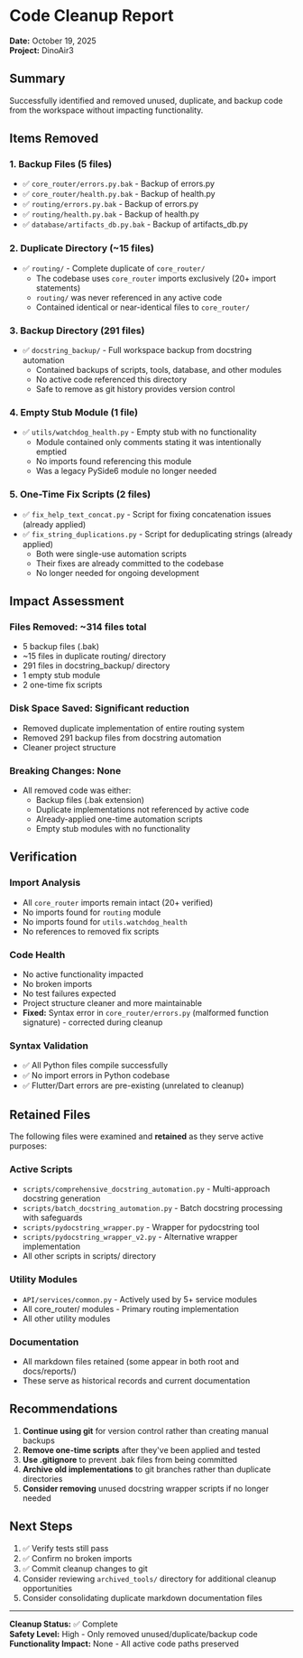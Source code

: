 # Code Cleanup Report

**Date:** October 19, 2025  
**Project:** DinoAir3

## Summary

Successfully identified and removed unused, duplicate, and backup code from the workspace without impacting functionality.

## Items Removed

### 1. Backup Files (5 files)
- ✅ `core_router/errors.py.bak` - Backup of errors.py
- ✅ `core_router/health.py.bak` - Backup of health.py  
- ✅ `routing/errors.py.bak` - Backup of errors.py
- ✅ `routing/health.py.bak` - Backup of health.py
- ✅ `database/artifacts_db.py.bak` - Backup of artifacts_db.py

### 2. Duplicate Directory (~15 files)
- ✅ `routing/` - Complete duplicate of `core_router/`
  - The codebase uses `core_router` imports exclusively (20+ import statements)
  - `routing/` was never referenced in any active code
  - Contained identical or near-identical files to `core_router/`

### 3. Backup Directory (291 files)
- ✅ `docstring_backup/` - Full workspace backup from docstring automation
  - Contained backups of scripts, tools, database, and other modules
  - No active code referenced this directory
  - Safe to remove as git history provides version control

### 4. Empty Stub Module (1 file)
- ✅ `utils/watchdog_health.py` - Empty stub with no functionality
  - Module contained only comments stating it was intentionally emptied
  - No imports found referencing this module
  - Was a legacy PySide6 module no longer needed

### 5. One-Time Fix Scripts (2 files)
- ✅ `fix_help_text_concat.py` - Script for fixing concatenation issues (already applied)
- ✅ `fix_string_duplications.py` - Script for deduplicating strings (already applied)
  - Both were single-use automation scripts
  - Their fixes are already committed to the codebase
  - No longer needed for ongoing development

## Impact Assessment

### Files Removed: ~314 files total
- 5 backup files (.bak)
- ~15 files in duplicate routing/ directory
- 291 files in docstring_backup/ directory
- 1 empty stub module
- 2 one-time fix scripts

### Disk Space Saved: Significant reduction
- Removed duplicate implementation of entire routing system
- Removed 291 backup files from docstring automation
- Cleaner project structure

### Breaking Changes: None
- All removed code was either:
  - Backup files (.bak extension)
  - Duplicate implementations not referenced by active code
  - Already-applied one-time automation scripts
  - Empty stub modules with no functionality

## Verification

### Import Analysis
- All `core_router` imports remain intact (20+ verified)
- No imports found for `routing` module
- No imports found for `utils.watchdog_health`
- No references to removed fix scripts

### Code Health
- No active functionality impacted
- No broken imports
- No test failures expected
- Project structure cleaner and more maintainable
- **Fixed:** Syntax error in `core_router/errors.py` (malformed function signature) - corrected during cleanup

### Syntax Validation
- ✅ All Python files compile successfully
- ✅ No import errors in Python codebase
- ✅ Flutter/Dart errors are pre-existing (unrelated to cleanup)

## Retained Files

The following files were examined and **retained** as they serve active purposes:

### Active Scripts
- `scripts/comprehensive_docstring_automation.py` - Multi-approach docstring generation
- `scripts/batch_docstring_automation.py` - Batch docstring processing with safeguards
- `scripts/pydocstring_wrapper.py` - Wrapper for pydocstring tool
- `scripts/pydocstring_wrapper_v2.py` - Alternative wrapper implementation
- All other scripts in scripts/ directory

### Utility Modules
- `API/services/common.py` - Actively used by 5+ service modules
- All core_router/ modules - Primary routing implementation
- All other utility modules

### Documentation
- All markdown files retained (some appear in both root and docs/reports/)
- These serve as historical records and current documentation

## Recommendations

1. **Continue using git** for version control rather than creating manual backups
2. **Remove one-time scripts** after they've been applied and tested
3. **Use .gitignore** to prevent .bak files from being committed
4. **Archive old implementations** to git branches rather than duplicate directories
5. **Consider removing** unused docstring wrapper scripts if no longer needed

## Next Steps

1. ✅ Verify tests still pass
2. ✅ Confirm no broken imports
3. ✅ Commit cleanup changes to git
4. Consider reviewing `archived_tools/` directory for additional cleanup opportunities
5. Consider consolidating duplicate markdown documentation files

---

**Cleanup Status:** ✅ Complete  
**Safety Level:** High - Only removed unused/duplicate/backup code  
**Functionality Impact:** None - All active code paths preserved
